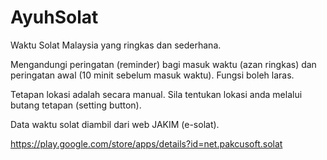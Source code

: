 # AyuhSolat

Waktu Solat Malaysia yang ringkas dan sederhana.

Mengandungi peringatan (reminder) bagi masuk waktu (azan ringkas) dan peringatan awal (10 minit sebelum masuk waktu). Fungsi boleh laras.

Tetapan lokasi adalah secara manual. Sila tentukan lokasi anda melalui butang tetapan (setting button).

Data waktu solat diambil dari web JAKIM (e-solat).


https://play.google.com/store/apps/details?id=net.pakcusoft.solat
